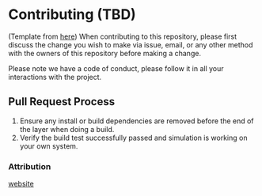 # Contributing (TBD)
(Template from [here](https://gist.github.com/PurpleBooth/b24679402957c63ec426))
When contributing to this repository, please first discuss the change you wish to make via issue,
email, or any other method with the owners of this repository before making a change. 

Please note we have a code of conduct, please follow it in all your interactions with the project.

## Pull Request Process

1. Ensure any install or build dependencies are removed before the end of the layer when doing a 
   build.
2. Verify the build test successfully passed and simulation is working on your own system.


### Attribution
[website](https://aqua.sfc.wide.ad.jp/quisp_website/)
